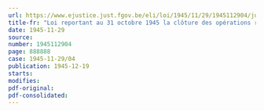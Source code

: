 ```yaml
---
url: https://www.ejustice.just.fgov.be/eli/loi/1945/11/29/1945112904/justel
title-fr: "Loi reportant au 31 octobre 1945 la clôture des opérations relatives à l'exercice 1944"
date: 1945-11-29
source:
number: 1945112904
page: 888888
case: 1945-11-29/04
publication: 1945-12-19
starts:
modifies:
pdf-original:
pdf-consolidated:
---
```


